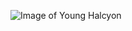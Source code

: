 ![Image of Young Halcyon](https://github.com/halcyon-flatline/markdown-portfolio/blob/a67ee3e442d31e213997bbb6f2deb8645941354f/IMG_9137.jpg)

